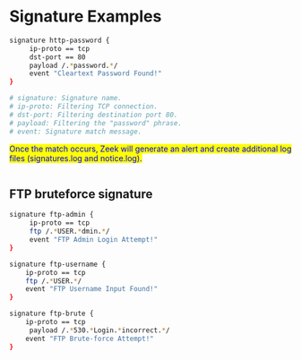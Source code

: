 # Signature Examples

```bash
signature http-password {
     ip-proto == tcp
     dst-port == 80
     payload /.*password.*/
     event "Cleartext Password Found!"
}

# signature: Signature name.
# ip-proto: Filtering TCP connection.
# dst-port: Filtering destination port 80.
# payload: Filtering the "password" phrase.
# event: Signature match message.
```

<mark style="color:blue;">Once the match occurs, Zeek will generate an alert and create additional log files (signatures.log and notice.log).</mark>

<figure><img src="https://camo.githubusercontent.com/1470c5018e821a1e3f2b8a95f2fd410d6c86c69508970700db0d2015ee6e1dc6/68747470733a2f2f692e696d6775722e636f6d2f69464f475a496b2e706e67" alt=""><figcaption></figcaption></figure>



## FTP bruteforce signature

```bash
signature ftp-admin {
     ip-proto == tcp
     ftp /.*USER.*dmin.*/
     event "FTP Admin Login Attempt!"
}

```

```bash
signature ftp-username {
    ip-proto == tcp
    ftp /.*USER.*/
    event "FTP Username Input Found!"
}

signature ftp-brute {
    ip-proto == tcp
     payload /.*530.*Login.*incorrect.*/
    event "FTP Brute-force Attempt!"
}
```

